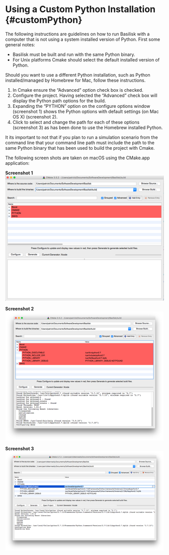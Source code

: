 # Using a Custom Python Installation {#customPython}

The following instructions are guidelines on how to run Basilisk with a computer that is not using a system installed version of Python. First some general notes:

* Basilisk must be built and run with the same Python binary.
* For Unix platforms Cmake should select the default installed version of Python.

Should you want to use a different Python installation, such as Python installed/managed by Homebrew for Mac, follow these instructions.

1. In Cmake ensure the “Advanced” option check box is checked. 
2. Configure the project. Having selected the “Advanced” check box will display the Python path options for the build.
3. Expanding the “PYTHON” option on the configure options window (screenshot 1) shows the Python options with default settings (on Mac OS X) (screenshot 2).
4. Click to select and change the path for each of these options (screenshot 3) as has been done to use the Homebrew installed Python.

It its important to not that if you plan to run a simulation scenario from the command line that your command line path must include the path to the same Python binary that has been used to build the project with Cmake. 


The following screen shots are taken on macOS using the CMake.app application:

**Screenshot 1**
![Screen Shot 1](Images/customPython1.png)

**Screenshot 2**
![Screen Shot 2](Images/customPython2.png)

**Screenshot 3**
![Screen Shot 3](Images/customPython3.png)


